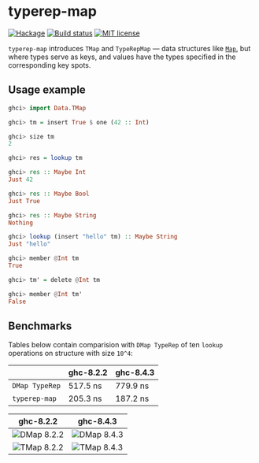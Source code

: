 # typerep-map

[![Hackage](https://img.shields.io/hackage/v/typerep-map.svg)](https://hackage.haskell.org/package/typerep-map)
[![Build status](https://secure.travis-ci.org/kowainik/typerep-map.svg)](https://travis-ci.org/kowainik/typerep-map)
[![MIT license](https://img.shields.io/badge/license-MIT-blue.svg)](https://github.com/vrom911/typerep-map/blob/master/LICENSE)

`typerep-map` introduces `TMap` and `TypeRepMap` — data structures like [`Map`](http://hackage.haskell.org/package/containers-0.6.0.1/docs/Data-Map-Lazy.html#t:Map), but where types serve as keys, and values have the types specified in the corresponding key spots.

## Usage example

```haskell
ghci> import Data.TMap

ghci> tm = insert True $ one (42 :: Int)

ghci> size tm
2

ghci> res = lookup tm

ghci> res :: Maybe Int
Just 42

ghci> res :: Maybe Bool
Just True

ghci> res :: Maybe String
Nothing

ghci> lookup (insert "hello" tm) :: Maybe String
Just "hello"

ghci> member @Int tm
True

ghci> tm' = delete @Int tm

ghci> member @Int tm'
False
```

## Benchmarks

Tables below contain comparision with `DMap TypeRep` of ten `lookup` operations
on structure with size `10^4`:

|                | ghc-8.2.2 | ghc-8.4.3 |
|----------------|-----------|-----------|
| `DMap TypeRep` | 517.5 ns  | 779.9 ns  |
| `typerep-map`  | 205.3 ns  | 187.2 ns  |

 ghc-8.2.2 |  ghc-8.4.3
:---------:|:-----------:
![DMap 8.2.2](https://user-images.githubusercontent.com/4276606/42495129-c700f21e-8454-11e8-98b4-ba080259c712.png) | ![DMap 8.4.3](https://user-images.githubusercontent.com/4276606/42495168-ebb1d13c-8454-11e8-9d17-f6da29d2169a.png)
![TMap 8.2.2](https://user-images.githubusercontent.com/4276606/42494935-3a352d96-8454-11e8-985e-ebc77cc51ca0.png) | ![TMap 8.4.3](https://user-images.githubusercontent.com/4276606/42495147-d884bdf4-8454-11e8-887f-9815fd2b8d68.png)
